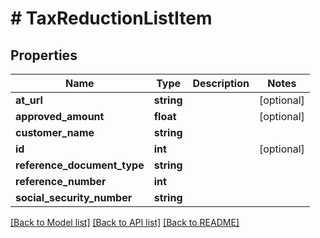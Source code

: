 # # TaxReductionListItem

## Properties

Name | Type | Description | Notes
------------ | ------------- | ------------- | -------------
**at_url** | **string** |  | [optional]
**approved_amount** | **float** |  | [optional]
**customer_name** | **string** |  |
**id** | **int** |  | [optional]
**reference_document_type** | **string** |  |
**reference_number** | **int** |  |
**social_security_number** | **string** |  |

[[Back to Model list]](../../README.md#models) [[Back to API list]](../../README.md#endpoints) [[Back to README]](../../README.md)
